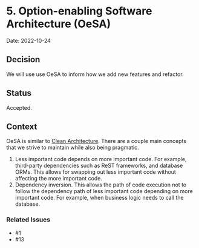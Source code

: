 # 5. Option-enabling Software Architecture (OeSA)

Date: 2022-10-24

## Decision

We will use use OeSA to inform how we add new features and refactor.

## Status

Accepted.

## Context

OeSA is similar to [Clean Architecture](https://blog.cleancoder.com/uncle-bob/2012/08/13/the-clean-architecture.html).
There are a couple main concepts that we strive to maintain while also being pragmatic.

1. Less important code depends on more important code.  For example, third-party dependencies such as ReST
   frameworks, and database ORMs.  This allows for swapping out less important code without affecting the more
   important code.
2. Dependency inversion.  This allows the path of code execution not to follow the dependency path of
   less important code depending on more important code.  For example, when business logic needs to call the
   database.

### Related Issues

- #1
- #13
